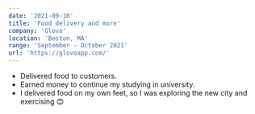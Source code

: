 ```yaml
---
date: '2021-09-10'
title: 'Food delivery and more'
company: 'Glovo'
location: 'Boston, MA'
range: 'September - October 2021'
url: 'https://glovoapp.com/'
---
```


- Delivered food to customers. 
- Earned money to continue my studying in university.
- I delivered food on my own feet, so I was exploring the new city and exercising 😊